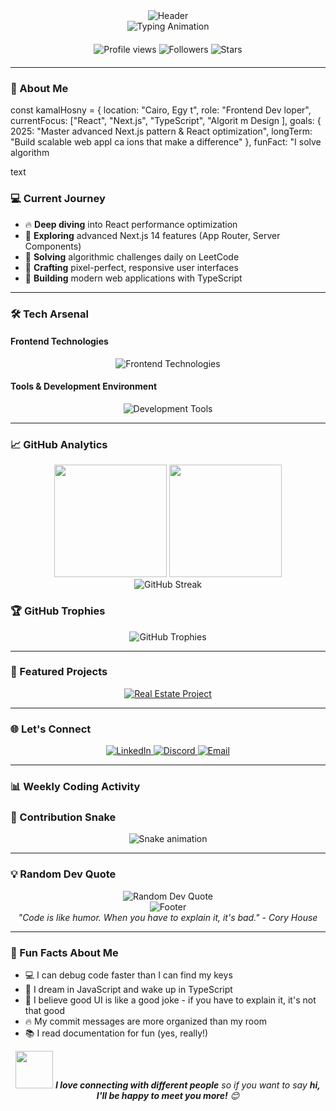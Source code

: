 <!-- Enhanced Profile Header -->
<div align="center">
  <img src="https://capsule-render.vercel.app/api?type=waving&color=gradient&customColorList=12&height=200&section=header&text=Kamal%20Hosny&fontSize=50&fontColor=ffffff&animation=fadeIn&fontAlignY=35" alt="Header"/>
</div>

<div align="center">
  <img src="https://readme-typing-svg.herokuapp.com?font=Fira+Code&weight=500&size=28&pause=1000&color=318CE7&center=true&vCenter=true&width=600&lines=Frontend+Developer;React+%26+Next.js+Enthusiast;Algorithm+Problem+Solver;Building+Modern+Web+Experiences" alt="Typing Animation"/>
</div>

<!-- Profile Views and Stats Badges -->
<div align="center" style="margin: 20px 0;">
  <img src="https://komarev.com/ghpvc/?username=kamal-hosny&label=Profile%20views&color=318CE7&style=for-the-badge" alt="Profile views" />
  <img src="https://custom-icon-badges.herokuapp.com/github/followers/kamal-hosny?color=318CE7&labelColor=1a1a1a&style=for-the-badge&logo=person-add&label=Followers&logoColor=white" alt="Followers"/>
  <img src="https://custom-icon-badges.herokuapp.com/badge/dynamic/json?logo=star&color=318CE7&labelColor=1a1a1a&label=Stars&style=for-the-badge&query=%24.stars&url=https://api.github-star-counter.workers.dev/user/kamal-hosny" alt="Stars"/>
</div>

---

### 🚀 About Me

const kamalHosny = {
location: "Cairo, Egy
t", role: "Frontend Dev
loper", currentFocus: ["React", "Next.js", "TypeScript", "Algorit
m Design
], goals: { 2025: "Master advanced Next.js pattern
& React optimization", longTerm: "Build scalable web appl
ca
ions that make a difference" }, funFact: "I solve algorithm

text

### 💻 Current Journey
- 🔥 **Deep diving** into React performance optimization
- 🌟 **Exploring** advanced Next.js 14 features (App Router, Server Components)
- 🧠 **Solving** algorithmic challenges daily on LeetCode
- 🎨 **Crafting** pixel-perfect, responsive user interfaces
- 📱 **Building** modern web applications with TypeScript

---

### 🛠️ Tech Arsenal

#### **Frontend Technologies**
<div align="center">
  <img src="https://skillicons.dev/icons?i=react,nextjs,typescript,javascript,tailwind,sass,html,css" alt="Frontend Technologies"/>
</div>

#### **Tools & Development Environment**
<div align="center">
  <img src="https://skillicons.dev/icons?i=vscode,git,github,figma,npm,nodejs,vercel" alt="Development Tools"/>
</div>

---

### 📈 GitHub Analytics

<div align="center">
  <img height="180em" src="https://github-readme-stats.vercel.app/api?username=kamal-hosny&show_icons=true&theme=tokyonight&include_all_commits=true&count_private=true&hide_border=true&bg_color=0d1117"/>
  <img height="180em" src="https://github-readme-stats.vercel.app/api/top-langs/?username=kamal-hosny&layout=compact&langs_count=8&theme=tokyonight&hide_border=true&bg_color=0d1117"/>
</div>

<div align="center">
  <img src="https://github-readme-streak-stats.herokuapp.com/?user=kamal-hosny&theme=tokyonight&hide_border=true&background=0d1117" alt="GitHub Streak"/>
</div>

### 🏆 GitHub Trophies
<div align="center">
  <img src="https://github-profile-trophy.vercel.app/?username=kamal-hosny&theme=tokyonight&no-frame=true&no-bg=true&row=1&column=7" alt="GitHub Trophies"/>
</div>

---

### 🌟 Featured Projects

<div align="center">
  <a href="https://github.com/kamal-hosny/Real-estate-graduation-project">
    <img src="https://github-readme-stats.vercel.app/api/pin/?username=kamal-hosny&repo=Real-estate-graduation-project&theme=tokyonight&hide_border=true&bg_color=0d1117" alt="Real Estate Project"/>
  </a>
</div>

---

### 🌐 Let's Connect

<div align="center">
  <a href="https://www.linkedin.com/in/kamal-hosny-681068295/">
    <img src="https://img.shields.io/badge/LinkedIn-0077B5?style=for-the-badge&logo=linkedin&logoColor=white&labelColor=0077B5" alt="LinkedIn"/>
  </a>
  <a href="https://discord.gg/kamalhosny">
    <img src="https://img.shields.io/badge/Discord-7289DA?style=for-the-badge&logo=discord&logoColor=white&labelColor=7289DA" alt="Discord"/>
  </a>
  <a href="mailto:kamal.hosny@example.com">
    <img src="https://img.shields.io/badge/Email-D14836?style=for-the-badge&logo=gmail&logoColor=white&labelColor=D14836" alt="Email"/>
  </a>
</div>

---

### 📊 Weekly Coding Activity

<!--START_SECTION:waka-->
<!--END_SECTION:waka-->

### 🐍 Contribution Snake
<div align="center">
  <img src="https://github.com/kamal-hosny/kamal-hosny/blob/output/github-contribution-grid-snake.svg" alt="Snake animation" />
</div>

---

### 💡 Random Dev Quote
<div align="center">
  <img src="https://quotes-github-readme.vercel.app/api?type=horizontal&theme=tokyonight" alt="Random Dev Quote"/>
</div>

<div align="center">
  <img src="https://capsule-render.vercel.app/api?type=waving&color=gradient&customColorList=12&height=100&section=footer" alt="Footer"/>
</div>

<div align="center">
  <i>"Code is like humor. When you have to explain it, it's bad." - Cory House</i>
</div>

---

### 🎯 Fun Facts About Me
- 💻 I can debug code faster than I can find my keys
- 🚀 I dream in JavaScript and wake up in TypeScript
- 🎨 I believe good UI is like a good joke - if you have to explain it, it's not that good
- 🔥 My commit messages are more organized than my room
- 📚 I read documentation for fun (yes, really!)

<div align="center">
  <img src="https://media.giphy.com/media/LnQjpWaON8nhr21vNW/giphy.gif" width="60"> <em><b>I love connecting with different people</b> so if you want to say <b>hi, I'll be happy to meet you more!</b> 😊</em>
</div>
